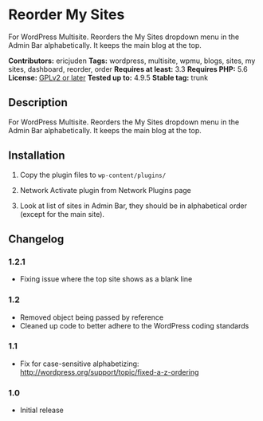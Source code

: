 # Reorder My Sites

For WordPress Multisite. Reorders the My Sites dropdown menu in the Admin Bar alphabetically. It keeps the main blog at the top.

**Contributors:** ericjuden
**Tags:** wordpress, multisite, wpmu, blogs, sites, my sites, dashboard, reorder, order
**Requires at least:** 3.3
**Requires PHP:** 5.6
**License:** [GPLv2 or later](http://www.gnu.org/licenses/gpl-2.0.html)
**Tested up to:** 4.9.5
**Stable tag:** trunk

## Description

For WordPress Multisite. Reorders the My Sites dropdown menu in the Admin Bar alphabetically. It keeps the main blog at the top.

## Installation

1. Copy the plugin files to <code>wp-content/plugins/</code>

2. Network Activate plugin from Network Plugins page

3. Look at list of sites in Admin Bar, they should be in alphabetical order (except for the main site).

## Changelog

### 1.2.1
* Fixing issue where the top site shows as a blank line

### 1.2
* Removed object being passed by reference
* Cleaned up code to better adhere to the WordPress coding standards

### 1.1
* Fix for case-sensitive alphabetizing: http://wordpress.org/support/topic/fixed-a-z-ordering

### 1.0
* Initial release
